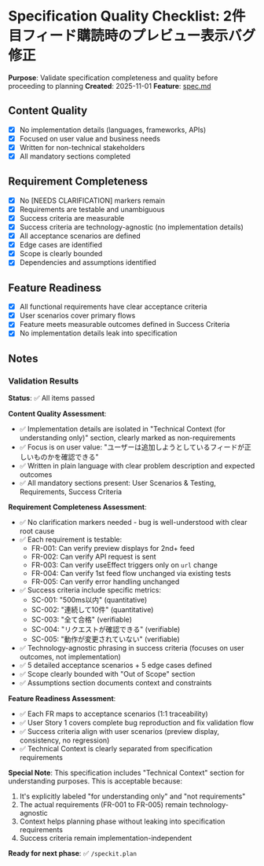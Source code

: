 # Specification Quality Checklist: 2件目フィード購読時のプレビュー表示バグ修正

**Purpose**: Validate specification completeness and quality before proceeding to planning
**Created**: 2025-11-01
**Feature**: [spec.md](../spec.md)

## Content Quality

- [x] No implementation details (languages, frameworks, APIs)
- [x] Focused on user value and business needs
- [x] Written for non-technical stakeholders
- [x] All mandatory sections completed

## Requirement Completeness

- [x] No [NEEDS CLARIFICATION] markers remain
- [x] Requirements are testable and unambiguous
- [x] Success criteria are measurable
- [x] Success criteria are technology-agnostic (no implementation details)
- [x] All acceptance scenarios are defined
- [x] Edge cases are identified
- [x] Scope is clearly bounded
- [x] Dependencies and assumptions identified

## Feature Readiness

- [x] All functional requirements have clear acceptance criteria
- [x] User scenarios cover primary flows
- [x] Feature meets measurable outcomes defined in Success Criteria
- [x] No implementation details leak into specification

## Notes

### Validation Results

**Status**: ✅ All items passed

**Content Quality Assessment**:
- ✅ Implementation details are isolated in "Technical Context (for understanding only)" section, clearly marked as non-requirements
- ✅ Focus is on user value: "ユーザーは追加しようとしているフィードが正しいものかを確認できる"
- ✅ Written in plain language with clear problem description and expected outcomes
- ✅ All mandatory sections present: User Scenarios & Testing, Requirements, Success Criteria

**Requirement Completeness Assessment**:
- ✅ No clarification markers needed - bug is well-understood with clear root cause
- ✅ Each requirement is testable:
  - FR-001: Can verify preview displays for 2nd+ feed
  - FR-002: Can verify API request is sent
  - FR-003: Can verify useEffect triggers only on `url` change
  - FR-004: Can verify 1st feed flow unchanged via existing tests
  - FR-005: Can verify error handling unchanged
- ✅ Success criteria include specific metrics:
  - SC-001: "500ms以内" (quantitative)
  - SC-002: "連続して10件" (quantitative)
  - SC-003: "全て合格" (verifiable)
  - SC-004: "リクエストが確認できる" (verifiable)
  - SC-005: "動作が変更されていない" (verifiable)
- ✅ Technology-agnostic phrasing in success criteria (focuses on user outcomes, not implementation)
- ✅ 5 detailed acceptance scenarios + 5 edge cases defined
- ✅ Scope clearly bounded with "Out of Scope" section
- ✅ Assumptions section documents context and constraints

**Feature Readiness Assessment**:
- ✅ Each FR maps to acceptance scenarios (1:1 traceability)
- ✅ User Story 1 covers complete bug reproduction and fix validation flow
- ✅ Success criteria align with user scenarios (preview display, consistency, no regression)
- ✅ Technical Context is clearly separated from specification requirements

**Special Note**: This specification includes "Technical Context" section for understanding purposes. This is acceptable because:
1. It's explicitly labeled "for understanding only" and "not requirements"
2. The actual requirements (FR-001 to FR-005) remain technology-agnostic
3. Context helps planning phase without leaking into specification requirements
4. Success criteria remain implementation-independent

**Ready for next phase**: ✅ `/speckit.plan`

